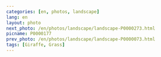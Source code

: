 ```yaml
---
categories: [en, photos, landscape]
lang: en
layout: photo
next_photo: /en/photos/landscape/landscape-P0000273.html
picname: P0000177
prev_photo: /en/photos/landscape/landscape-P0000073.html
tags: [Giraffe, Grass]
---
```

